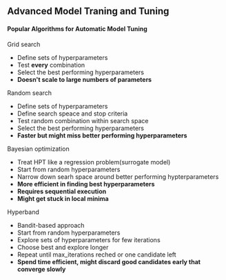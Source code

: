 ## Advanced Model Traning and Tuning
#### Popular Algorithms for Automatic Model Tuning
Grid search
- Define sets of hyperparameters
- Test **every** combination
- Select the best performing hyperparameters
- **Doesn't scale to large numbers of parameters**

Random search
- Define sets of hyperparameters
- Define search speace and stop criteria
- Test random combination within search space
- Select the best performing hyperparameters
- **Faster but might miss better performing hyperparameters**

Bayesian optimization
- Treat HPT like a regression problem(surrogate model)
- Start from random hyperparameters
- Narrow down searh space around better performing hypterparameters
- **More efficient in finding best hyperparameters**
- **Requires sequential execution**
- **Might get stuck in local minima**

Hyperband
- Bandit-based approach
- Start from random hyperparameters
- Explore sets of hyperparameters for few iterations
- Choose best and explore longer
- Repeat until max_iterations reched or one candidate left
- **Spend time efficient, might discard good candidates early that converge slowly**
